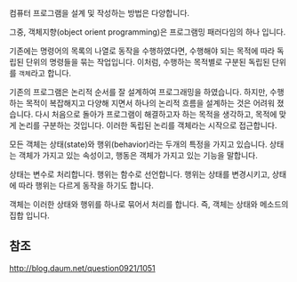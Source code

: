 컴퓨터 프로그램을 설계 및 작성하는 방법은 다양합니다. 

그중, 객체지향(object orient programming)은 프로그램밍 패러다임의 하나 입니다.




기존에는 명령어의 목록의 나열로 동작을 수행하였다면, 수행해야 되는 목적에 따라 독립된 단위의 명령들을 묶는 작업입니다. 이처럼, 수행하는 목적별로 구분된 독립된 단위를 `객체`라고 합니다.

기존의 프로그램은 논리적 순서를 잘 설계하여 프로그래밍을 하였습니다. 하지만, 수행하는 목적이 복잡해지고 다양해 지면서 하나의 논리적 흐름을 설계하는 것은 어려워 졌습니다.
다시 처음으로 돌아가 프로그램이 해결하고자 하는 목적을 생각하고, 목적에 맞게 논리를 구분하는 것입니다. 이러한 독립된 논리를 객체라는 시작으로 접근합니다.

모든 객체는 상태(state)와 행위(behavior)라는 두개의 특정을 가지고 있습니다. 상태는 객체가 가지고 있는 속성이고, 행동은 객체가 가지고 있는 기능을 말합니다.

상태는 변수로 처리합니다. 행위는 함수로 선언합니다. 행위는 상태를 변경시키고, 상태에 따라 행위는 다르게 동작을 하기도 합니다.

객체는 이러한 상태와 행위를 하나로 묶어서 처리를 합니다.
즉, 객체는 상태와 메소드의 집합 입니다.

## 참조
http://blog.daum.net/question0921/1051
